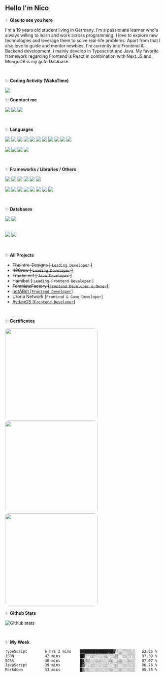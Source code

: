 <h2>Hello I'm Nico</h2>

✨ **Glad to see you here**

I'm a 19 years old student living in Germany. I'm a passionate learner who's always willing to learn and work across
programming. I love to explore new technologies and leverage them to solve real-life problems. Apart from that I also
love to guide and mentor newbies. I'm currently into Frontend & Backend development. I mainly develop in Typescript and Java.
My favorite framework regarding Frontend is React in combination with Next.JS and MongoDB is my goto Database.

<br/>

✨ **Coding Activity (WakaTime)**

<img src="https://wakatime.com/share/@nicosammito/f8d96126-7b10-4371-8ad1-f5c228f6855a.png"/>

<br/>

✨ **Conntact me**

<a href="https://github.com/nicosammito"><img src="https://img.shields.io/badge/-Github-blue?style=for-the-badge&logo=github&logoColor=white"/></a> <a href="https://discord.com/users/456437986238791701"><img src="https://img.shields.io/badge/-discord-blue?style=for-the-badge&logo=discord&logoColor=white"/></a> <a href="https://www.instagram.com/nico_sammito/"><img src="https://img.shields.io/badge/-instagram-blue?style=for-the-badge&logo=instagram&logoColor=white"/></a>

<br />

✨ **Languages**

<img src="https://img.shields.io/badge/-HTML-blue?style=for-the-badge&logo=html5&logoColor=white"/> <img src="https://img.shields.io/badge/-CSS-blue?style=for-the-badge&logo=CSS3&logoColor=white"/> <img src="https://img.shields.io/badge/-PHP-blue?style=for-the-badge&logo=PHP&logoColor=white"/> <img src="https://img.shields.io/badge/-Javascript-blue?style=for-the-badge&logo=javascript&logoColor=white"/> <img src="https://img.shields.io/badge/-Typescript-blue?style=for-the-badge&logo=TypeScript&logoColor=white"/> <img src="https://img.shields.io/badge/-Java-blue?style=for-the-badge&logo=java&logoColor=white"/> <img src="https://img.shields.io/badge/-SQL-blue?style=for-the-badge&logo=MYSQL&logoColor=white"/> <img src="https://img.shields.io/badge/-Markdown-blue?style=for-the-badge&logo=Markdown&logoColor=white"/> <img src="https://img.shields.io/badge/-Sass-blue?style=for-the-badge&logo=Sass&logoColor=white"/> <img src="https://img.shields.io/badge/-JSON-blue?style=for-the-badge&logo=JSON&logoColor=white"/> <img src="https://img.shields.io/badge/-Git-blue?style=for-the-badge&logo=Git&logoColor=white"/>

<img src="https://img.shields.io/badge/-Docker-purple?style=for-the-badge&logo=Docker&logoColor=white"/> <img src="https://img.shields.io/badge/-Rust-purple?style=for-the-badge&logo=Rust&logoColor=white"/> <img src="https://img.shields.io/badge/-Go-purple?style=for-the-badge&logo=go&logoColor=white"/> <img src="https://img.shields.io/badge/-GraphQL-purple?style=for-the-badge&logo=GraphQL&logoColor=white"/>

<br />

✨ **Frameworks / Libraries / Others**

<img src="https://img.shields.io/badge/-Bootstrap-blue?style=for-the-badge&logo=Bootstrap&logoColor=white"/> <img src="https://img.shields.io/badge/-Node.JS-blue?style=for-the-badge&logo=node.js&logoColor=white"/> <img src="https://img.shields.io/badge/-React-blue?style=for-the-badge&logo=React&logoColor=white"/> <img src="https://img.shields.io/badge/-JSON%20Web%20Tokens-blue?style=for-the-badge&logo=JSONWebTokens&logoColor=white"/> <img src="https://img.shields.io/badge/-Express-blue?style=for-the-badge&logo=Express&logoColor=white"/> <img src="https://img.shields.io/badge/-Next.Js-blue?style=for-the-badge&logo=Next.Js&logoColor=white"/>

<img src="https://img.shields.io/badge/-RabbitMQ-purple?style=for-the-badge&logo=RabbitMQ&logoColor=white"/> <img src="https://img.shields.io/badge/-WordPress-purple?style=for-the-badge&logo=WordPress&logoColor=white"/> <img src="https://img.shields.io/badge/-Electron-purple?style=for-the-badge&logo=Electron&logoColor=white"/> <img src="https://img.shields.io/badge/-Tauri-purple?style=for-the-badge&logo=Tauri&logoColor=white"/> <img src="https://img.shields.io/badge/-Vue-purple?style=for-the-badge&logo=Vue.JS&logoColor=white"/> <img src="https://img.shields.io/badge/-Nuxt.JS-purple?style=for-the-badge&logo=Nuxt.JS&logoColor=white"/> <img src="https://img.shields.io/badge/-Three.js-purple?style=for-the-badge&logo=Three.js&logoColor=white"/> <img src="https://img.shields.io/badge/-Apache%20Kafka-purple?style=for-the-badge&logo=ApacheKafka&logoColor=white"/>

<br />

✨ **Databases**

<img src="https://img.shields.io/badge/-MongoDB-blue?style=for-the-badge&logo=mongodb&logoColor=white"/> <img src="https://img.shields.io/badge/-MariaDB-blue?style=for-the-badge&logo=MariaDB&logoColor=white"/>

<br>

<img src="https://img.shields.io/badge/-Blue = already learned-blue?style=for-the-badge"/>
<img src="https://img.shields.io/badge/-Purple = Learning-purple?style=for-the-badge"/>

<br><br>
✨ **All Projects**

- <s>Theintro-Designs [ `Leading Developer` ]</s>
- <s>42Crew [ `Leading Developer` ]</s>
- <s>Traidio.net [ `Java Developer` ]</s>
- <s>Hamibot [ `Leading Frontend Developer` ]</s>
- <s>TemplateFactory [`Frontend Developer & Owner`]</s>
- <a href="https://notabot.cc">notABot [`Frontend Developer`]</a>
- Uroria Network [`Frontend & Game Developer`]
- <a href="https://avdanos.com">AvdanOS [`Frontend Developer`]</a>

<br>

✨ **Certificates**

<img src="https://www.sololearn.com/certificates/course/en/11454731/1068/landscape/png" width="300" style="border-radius: 10px"/> <img src="https://www.sololearn.com/Certificate/1097-11454731/jpg/" width="300" style="border-radius: 10px"/> <img src="https://www.sololearn.com/Certificate/1162-11454731/jpg/" width="300" style="border-radius: 10px"/>
<br>

✨ **Github Stats**

![Github stats](https://github-readme-stats.vercel.app/api?username=nicosammito&show_icons=true&hide_border=true&count_private=true&include_all_commits=true)

<br>

✨ **My Week**

<!--START_SECTION:waka-->

```txt
TypeScript        6 hrs 2 mins    ███████████████▓░░░░░░░░░   62.85 %
JSON              42 mins         ██░░░░░░░░░░░░░░░░░░░░░░░   07.39 %
SCSS              40 mins         █▓░░░░░░░░░░░░░░░░░░░░░░░   07.07 %
JavaScript        39 mins         █▓░░░░░░░░░░░░░░░░░░░░░░░   06.76 %
Markdown          33 mins         █▒░░░░░░░░░░░░░░░░░░░░░░░   05.75 %
```

<!--END_SECTION:waka-->
